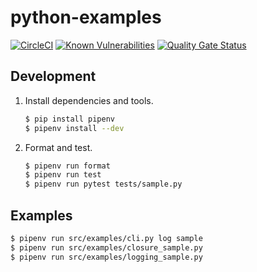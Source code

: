 # python-examples
[![CircleCI](https://circleci.com/gh/wdstar/python-examples.svg?style=shield)](https://circleci.com/gh/wdstar/python-examples)
[![Known Vulnerabilities](https://snyk.io//test/github/wdstar/python-examples/badge.svg)](https://snyk.io//test/github/wdstar/python-example)
[![Quality Gate Status](https://sonarcloud.io/api/project_badges/measure?project=wdstar_python-examples&metric=alert_status)](https://sonarcloud.io/dashboard?id=wdstar_python-examples)

## Development

1. Install dependencies and tools.
    ```bash
    $ pip install pipenv
    $ pipenv install --dev
    ```
1. Format and test.
    ```bash
    $ pipenv run format
    $ pipenv run test
    $ pipenv run pytest tests/sample.py
    ```

## Examples

```bash
$ pipenv run src/examples/cli.py log sample
$ pipenv run src/examples/closure_sample.py
$ pipenv run src/examples/logging_sample.py
```